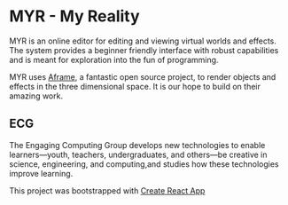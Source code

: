 # MYR - My Reality
MYR is an online editor for editing and viewing virtual worlds and effects. The system provides a beginner friendly interface with robust capabilities and is meant for exploration into the fun of programming.  

MYR uses [Aframe](https://aframe.io), a fantastic open source project, to render objects and effects in the three dimensional space. It is our hope to build on their amazing work.

## ECG
The Engaging Computing Group develops new technologies to enable learners—youth, teachers, undergraduates, and others—be creative in science, engineering, and computing,and studies how these technologies improve learning.

This project was bootstrapped with [Create React App](https://github.com/facebookincubator/create-react-app)
